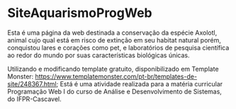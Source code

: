 # SiteAquarismoProgWeb

Esta é uma página da web destinada a conservação da espécie Axolotl, animal cujo qual está em risco de extinção em seu habitat natural porém, conquistou lares e corações como pet, e laboratórios de pesquisa científica ao redor do mundo por suas características biológicas únicas.  

Utilizando e modificando template gratuito, disponibilizado em Template Monster: https://www.templatemonster.com/pt-br/templates-de-site/248367.html; Está é uma atividade realizada para a matéria curricular Programação Web I do curso de Análise e Desenvolvimento de Sistemas, do IFPR-Cascavel. 
